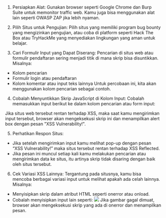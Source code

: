 1. Persiapkan Alat:
Gunakan browser seperti Google Chrome dan Burp Suite untuk memonitor traffic web. Kamu juga bisa menggunakan alat lain seperti OWASP ZAP jika lebih nyaman.

2. Pilih Situs untuk Pengujian:
Pilih situs yang memiliki program bug bounty yang mengizinkan pengujian, atau coba di platform seperti Hack The Box atau TryHackMe yang menyediakan lingkungan yang aman untuk belajar.

3. Cari Formulir Input yang Dapat Diserang:
Pencarian di situs web atau formulir pendaftaran sering menjadi titik di mana skrip bisa disuntikkan. Misalnya:
  - Kolom pencarian
  - Formulir login atau pendaftaran
  - Kolom komentar atau input teks lainnya
Untuk percobaan ini, kita akan menggunakan kolom pencarian sebagai contoh.

4. Cobalah Menyuntikkan Skrip JavaScript di Kolom Input: Cobalah memasukkan input berikut ke dalam kolom pencarian atau form input:
<script>alert('XSS Vulnerability!');</script>
Jika situs web tersebut rentan terhadap XSS, maka saat kamu mengirimkan input tersebut, browser akan mengeksekusi skrip ini dan menampilkan alert box dengan pesan "XSS Vulnerability!".

5. Perhatikan Respon Situs:
- Jika setelah mengirimkan input kamu melihat pop-up dengan pesan “XSS Vulnerability!” maka situs tersebut rentan terhadap XSS Reflected.
- Jika pesan ini muncul setiap kali kamu melakukan pencarian atau mengirimkan data ke situs, itu artinya skrip tidak disaring dengan baik oleh situs tersebut.

6. Cek Variasi XSS Lainnya: Tergantung pada situsnya, kamu bisa mencoba berbagai variasi input untuk melihat apakah ada celah lainnya. Misalnya:
  - Menyisipkan skrip dalam atribut HTML seperti onerror atau onload.
  - Cobalah menyisipkan input lain seperti:
    <img src="x" onerror="alert('XSS!')">
    Jika gambar gagal dimuat, browser akan mengeksekusi skrip yang ada di onerror dan menampilkan pesan.